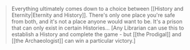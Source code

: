 > Everything ultimately comes down to a choice between [[History and Eternity|Eternity and History]]. There's only one place you're safe from both, and it's not a place anyone would want to be. It's a prison that can only exist in certain Histories...  \[Any Librarian can use this to establish a History and complete the game - but [[the Prodigal]] and [[the Archaeologist]] can win a particular victory.]